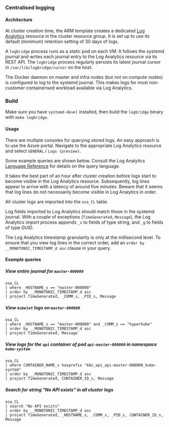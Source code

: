 ### Centralised logging

#### Architecture

At cluster creation time, the ARM template creates a dedicated [Log
Analytics](https://azure.microsoft.com/en-us/services/log-analytics) resource in
the cluster resource group.  It is set up to use its default (minimum) retention
setting of 30 days of logs.

A `logbridge` process runs as a static pod on each VM.  It follows the systemd
journal and writes each journal entry to the Log Analytics resource via its REST
API.  The `logbridge` process regularly persists its latest journal cursor in
`/var/lib/logbridge/cursor` on the host.

The Docker daemon on master and infra nodes (but not on compute nodes) is
configured to log to the systemd journal.  This makes logs for most non-customer
containerised workload available via Log Analytics.

### Build

Make sure you have `systemd-devel` installed, then build the `logbridge` binary
with `make logbridge`.

#### Usage

There are multiple consoles for querying stored logs.  An easy approach is to
use the Azure portal.  Navigate to the appropriate Log Analytics resource and
select `GENERAL` / `Logs (preview)`.

Some example queries are shown below.  Consult the Log Analytics [Language
Reference](https://docs.loganalytics.io/docs/Language-Reference) for details on
the query language.

It takes the best part of an hour after cluster creation before logs start to
become visible in the Log Analytics resource.  Subsequently, log lines appear to
arrive with a latency of around five minutes.  Beware that it seems that log
lines do not necessarily become visible in Log Analytics in order.

All cluster logs are imported into the `osa_CL` table.

Log fields imported to Log Analytics should match those in the systemd journal.
With a couple of exceptions (`TimeGenerated`, `Message`), the Log Analytics
import process appends `_s` to fields of type string, and `_g` to fields of type
GUID.

The Log Analytics timestamp granularity is only at the millisecond level.  To
ensure that you view log lines in the correct order, add an `order by
__MONOTONIC_TIMESTAMP_d asc` clause in your query.

#### Example queries

##### View entire journal for `master-000000`

```
osa_CL
| where _HOSTNAME_s == "master-000000"
| order by __MONOTONIC_TIMESTAMP_d asc
| project TimeGenerated, _COMM_s, _PID_s, Message
```

##### View `kubelet` logs on `master-000000`

```
osa_CL
| where _HOSTNAME_s == "master-000000" and _COMM_s == "hyperkube"
| order by __MONOTONIC_TIMESTAMP_d asc
| project TimeGenerated, Message
```

##### View logs for the `api` container of pod `api-master-000000` in namespace `kube-system`

```
osa_CL
| where CONTAINER_NAME_s hasprefix "k8s_api_api-master-000000_kube-system"
| order by __MONOTONIC_TIMESTAMP_d asc
| project TimeGenerated, CONTAINER_ID_s, Message
```

##### Search for string "No API exists" in all cluster logs

```
osa_CL
| search "No API exists"
| order by __MONOTONIC_TIMESTAMP_d asc
| project TimeGenerated, _HOSTNAME_s, _COMM_s, _PID_s, CONTAINER_ID_s, Message
```
